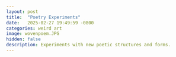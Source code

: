 ```yaml
---
layout: post
title:  "Poetry Experiments"
date:   2025-02-27 19:49:59 -0800
categories: weird art
image: wovenpoem.JPG
hidden: false
description: Experiments with new poetic structures and forms.
---
```

